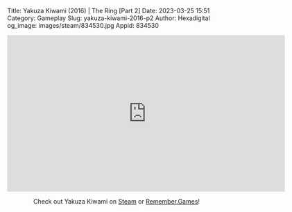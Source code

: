 Title: Yakuza Kiwami (2016) | The Ring [Part 2]
Date: 2023-03-25 15:51
Category: Gameplay
Slug: yakuza-kiwami-2016-p2
Author: Hexadigital
og_image: images/steam/834530.jpg
Appid: 834530

<center><iframe src="https://www.youtube.com/embed/ziIF90p7CR4?feature=oembed" allow="accelerometer; autoplay; encrypted-media; gyroscope; picture-in-picture" width="640" height="360" frameborder="0"></iframe>

Check out Yakuza Kiwami on [Steam](https://store.steampowered.com/app/834530/?curator_clanid=34633900) or [Remember.Games](https://remember.games/game/342/)!</center>